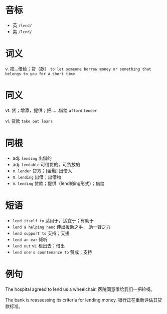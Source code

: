 # 音标

- 英 `/lend/`
- 美 `/lɛnd/`

# 词义

v. 把…借给；贷（款）
`to let someone borrow money or something that belongs to you for a short time`

# 同义

vt. 贷；增添，提供；把……借给
`afford` `tender`

vi. 贷款
`take out loans`

# 同根

- adj. `lending` 出借的
- adj. `lendable` 可借贷的，可贷放的
- n. `lender` 贷方；[金融] 出借人
- n. `lending` 出借；出借物
- v. `lending` 贷款；提供（lend的ing形式）；借给

# 短语

- `lend itself to` 适用于，适宜于；有助于
- `lend a helping hand` 伸出援助之手， 助一臂之力
- `lend support to` 支持；支援
- `lend an ear` 倾听
- `lend out` vt. 租出去；借出
- `lend one's countenance to` 赞成；支持

# 例句

The hospital agreed to lend us a wheelchair.
医院同意借给我们一把轮椅。

The bank is reassessing its criteria for lending money.
银行正在重新评估其贷款标准。


